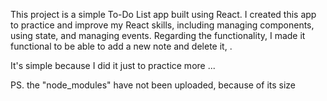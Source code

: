 This project is a simple To-Do List app built using React. I created this app to practice and improve my React skills, including managing components, using state, and managing events.
Regarding the functionality, I made it functional to be able to add a new note and delete it, .

It's simple because I did it just to practice more ... 

PS. the "node_modules" have not been uploaded, because of its size
